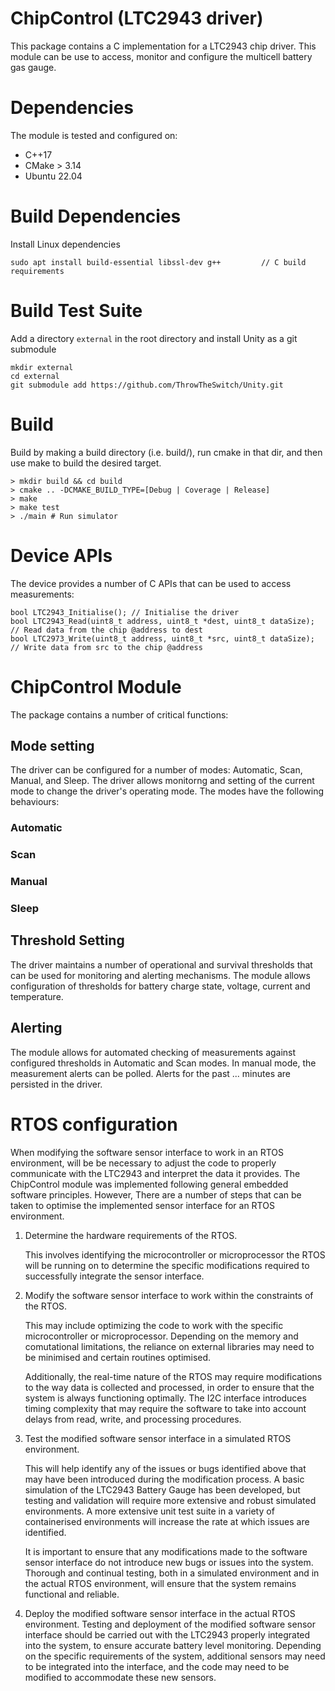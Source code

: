 # ChipControl (LTC2943 driver)
This package contains a C implementation for a LTC2943 chip driver. This module can be use to access, monitor and configure the multicell battery gas gauge. 

# Dependencies
The module is tested and configured on:

* C++17
* CMake > 3.14
* Ubuntu 22.04

# Build Dependencies
Install Linux dependencies
```
sudo apt install build-essential libssl-dev g++         // C build requirements
```

# Build Test Suite
Add a directory `external` in the root directory and install Unity as a git submodule
```
mkdir external
cd external
git submodule add https://github.com/ThrowTheSwitch/Unity.git 
```

# Build
Build by making a build directory (i.e. build/), run cmake in that dir, and then use 
make to build the desired target.

```
> mkdir build && cd build
> cmake .. -DCMAKE_BUILD_TYPE=[Debug | Coverage | Release]
> make
> make test
> ./main # Run simulator
```

# Device APIs
The device provides a number of C APIs that can be used to access measurements:
```
bool LTC2943_Initialise(); // Initialise the driver
bool LTC2943_Read(uint8_t address, uint8_t *dest, uint8_t dataSize);  // Read data from the chip @address to dest
bool LTC2973_Write(uint8_t address, uint8_t *src, uint8_t dataSize);   // Write data from src to the chip @address
```

# ChipControl Module
The package contains a number of critical functions:

## Mode setting
The driver can be configured for a number of modes: Automatic, Scan, Manual, and Sleep. The driver allows monitorng and setting of the current mode to change the driver's operating mode. The modes have the following behaviours:
 

### Automatic
### Scan 
### Manual 
### Sleep 

## Threshold Setting
The driver maintains a number of operational and survival thresholds that can be used for monitoring and alerting mechanisms. The module allows configuration of thresholds for battery charge state, voltage, current and temperature.

## Alerting
The module allows for automated checking of measurements against configured thresholds in Automatic and Scan modes. In manual mode, the measurement alerts can be polled. Alerts for the past ... minutes are persisted in the driver.

# RTOS configuration
When modifying the software sensor interface to work in an RTOS environment, will be be necessary 
to adjust the code to properly communicate with the LTC2943 and interpret the data it provides. 
The ChipControl module was implemented following general embedded software principles. However, 
There are a number of steps that can be taken to optimise the implemented sensor interface for 
an RTOS environment. 

1. Determine the hardware requirements of the RTOS. 

    This involves identifying the microcontroller or microprocessor the RTOS will be 
    running on to determine the specific modifications required to successfully integrate the 
    sensor interface.

3. Modify the software sensor interface to work within the constraints of the RTOS. 

    This may include optimizing the code to work with the specific microcontroller or 
    microprocessor. Depending on the memory and comutational limitations, the reliance on 
    external libraries may need to be minimised and certain routines optimised. 

    Additionally, the real-time nature of the RTOS may require modifications to the way data is 
    collected and processed, in order to ensure that the system is always functioning optimally. 
    The I2C interface introduces timing complexity that may require the software to take into 
    account delays from read, write, and processing procedures.
    
4. Test the modified software sensor interface in a simulated RTOS environment. 

    This will help identify any of the issues or bugs identified above that may have been 
    introduced during the modification process. A basic simulation of the LTC2943 Battery
    Gauge has been developed, but testing and validation will require more extensive and 
    robust simulated environments. A more extensive unit test suite in a variety of 
    containerised environments will increase the rate at which issues are identified.

    It is important to ensure that any modifications made to the software sensor interface do not 
    introduce new bugs or issues into the system. Thorough and continual testing, both in a 
    simulated environment and in the actual RTOS environment, will ensure that the system remains 
    functional and reliable.

5. Deploy the modified software sensor interface in the actual RTOS environment. 
    Testing and deployment of the modified software sensor interface should be carried out with 
    the LTC2943 properly integrated into the system, to ensure accurate battery level monitoring. 
    Depending on the specific requirements of the system, additional sensors may need to be 
    integrated into the interface, and the code may need to be modified to accommodate 
    these new sensors.

